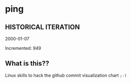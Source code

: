 # ping

## HISTORICAL ITERATION
2000-01-07

Incremented: 949

## What is this?? 
Linux skills to hack the github commit visualization chart `;-)`
